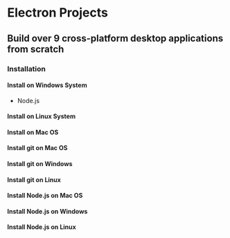 # Electron Projects

## Build over 9 cross-platform desktop applications from scratch

### Installation

#### Install on Windows System

- Node.js

#### Install on Linux System

#### Install on Mac OS


#### Install git on Mac OS

#### Install git on Windows 

#### Install git on Linux 

#### Install Node.js on Mac OS

#### Install Node.js on Windows

#### Install Node.js on Linux
